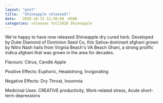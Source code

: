 ```yaml
---
layout: "post"
title:  "Shineapple released!"
date:   2020-10-15 12:30:00 -0500
categories: releases fall2020 Shineapple
---
```

<!-- You’ll find this post in your `_posts` directory. Go ahead and edit it and re-build the site to see your changes. You can rebuild the site in many different ways, but the most common way is to run `jekyll serve`, which launches a web server and auto-regenerates your site when a file is updated.

Jekyll requires blog post files to be named according to the following format:

`YEAR-MONTH-DAY-title.MARKUP`

Where `YEAR` is a four-digit number, `MONTH` and `DAY` are both two-digit numbers, and `MARKUP` is the file extension representing the format used in the file. After that, include the necessary front matter. Take a look at the source for this post to get an idea about how it works.

Jekyll also offers powerful support for code snippets:

{% highlight ruby %}
def print_hi(name)
  puts "Hi, #{name}"
end
print_hi('Tom')
#=> prints 'Hi, Tom' to STDOUT.
{% endhighlight %}

Check out the [Jekyll docs][jekyll-docs] for more info on how to get the most out of Jekyll. File all bugs/feature requests at [Jekyll’s GitHub repo][jekyll-gh]. If you have questions, you can ask them on [Jekyll Talk][jekyll-talk].

[jekyll-docs]: https://jekyllrb.com/docs/home
[jekyll-gh]:   https://github.com/jekyll/jekyll
[jekyll-talk]: https://talk.jekyllrb.com/ -->


<!-- Content for blog post begins here -->

We're happy to have now released Shineapple dry cured herb. Developed by Duke Diamond of Dominion Seed Co, this Sativa-dominant afghani grown by Nitro Nash hails from Virgnia Beach's VA Beach Ghani, a strong prolific indica afghani that was grown in the area for decades.

Flavours:
Citrus, Candle Apple

Positive Effects:
Euphoric, Headstrong, Invigorating

Negative Effects:
Dry Throat, Insomnia

Medicinal Uses:
CREATIVE productivity, Work-related stress, Acute short-term depressions